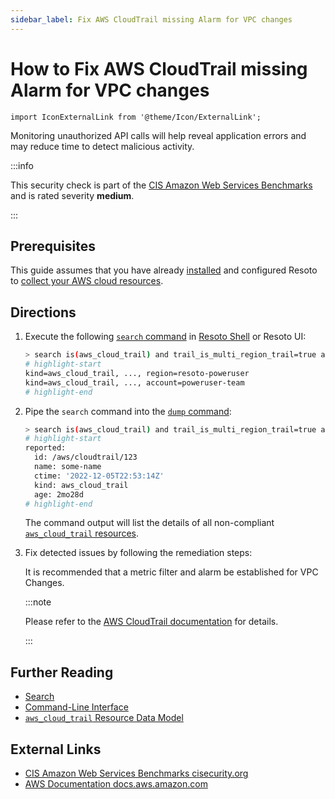 ```yaml
---
sidebar_label: Fix AWS CloudTrail missing Alarm for VPC changes
---
```


# How to Fix AWS CloudTrail missing Alarm for VPC changes

```mdx-code-block
import IconExternalLink from '@theme/Icon/ExternalLink';
```

Monitoring unauthorized API calls will help reveal application errors and may reduce time to detect malicious activity.

:::info

This security check is part of the [CIS Amazon Web Services Benchmarks](https://cisecurity.org/benchmark/amazon_web_services) and is rated severity **medium**.

:::

## Prerequisites

This guide assumes that you have already [installed](../../getting-started/install-resoto/index.md) and configured Resoto to [collect your AWS cloud resources](../../getting-started/configure-resoto/aws.md).

## Directions

1. Execute the following [`search` command](../../reference/cli/search-commands/search.md) in [Resoto Shell](../../reference/components/shell.md) or Resoto UI:

   ```bash
   > search is(aws_cloud_trail) and trail_is_multi_region_trail=true and trail_status.is_logging=true with(empty, --> is(aws_cloudwatch_log_group) with(any, --> is(aws_cloudwatch_metric_filter) and filter_pattern~"\s*\$\.eventName\s*=\s*CreateVpc.+\$\.eventName\s*=\s*DeleteVpc.+\$\.eventName\s*=\s*ModifyVpcAttribute.+\$\.eventName\s*=\s*AcceptVpcPeeringConnection.+\$\.eventName\s*=\s*CreateVpcPeeringConnection.+\$\.eventName\s*=\s*DeleteVpcPeeringConnection.+\$\.eventName\s*=\s*RejectVpcPeeringConnection.+\$\.eventName\s*=\s*AttachClassicLinkVpc.+\$\.eventName\s*=\s*DetachClassicLinkVpc.+\$\.eventName\s*=\s*DisableVpcClassicLink.+\$\.eventName\s*=\s*EnableVpcClassicLink"))
   # highlight-start
   ​kind=aws_cloud_trail, ..., region=resoto-poweruser
   ​kind=aws_cloud_trail, ..., account=poweruser-team
   # highlight-end
   ```

2. Pipe the `search` command into the [`dump` command](../../reference/cli/format-commands/dump.md):

   ```bash
   > search is(aws_cloud_trail) and trail_is_multi_region_trail=true and trail_status.is_logging=true with(empty, --> is(aws_cloudwatch_log_group) with(any, --> is(aws_cloudwatch_metric_filter) and filter_pattern~"\s*\$\.eventName\s*=\s*CreateVpc.+\$\.eventName\s*=\s*DeleteVpc.+\$\.eventName\s*=\s*ModifyVpcAttribute.+\$\.eventName\s*=\s*AcceptVpcPeeringConnection.+\$\.eventName\s*=\s*CreateVpcPeeringConnection.+\$\.eventName\s*=\s*DeleteVpcPeeringConnection.+\$\.eventName\s*=\s*RejectVpcPeeringConnection.+\$\.eventName\s*=\s*AttachClassicLinkVpc.+\$\.eventName\s*=\s*DetachClassicLinkVpc.+\$\.eventName\s*=\s*DisableVpcClassicLink.+\$\.eventName\s*=\s*EnableVpcClassicLink")) | dump
   # highlight-start
   ​reported:
   ​  id: /aws/cloudtrail/123
   ​  name: some-name
   ​  ctime: '2022-12-05T22:53:14Z'
   ​  kind: aws_cloud_trail
   ​  age: 2mo28d
   # highlight-end
   ```

   The command output will list the details of all non-compliant [`aws_cloud_trail` resources](../../reference/data-models/aws/index.md#aws_cloud_trail).

3. Fix detected issues by following the remediation steps:

   It is recommended that a metric filter and alarm be established for VPC Changes.

   :::note

   Please refer to the [AWS CloudTrail documentation](https://docs.aws.amazon.com/awscloudtrail/latest/userguide/cloudwatch-alarms-for-cloudtrail.html) for details.

   :::

## Further Reading

- [Search](../../reference/search/index.md)
- [Command-Line Interface](../../reference/cli/index.md)
- [`aws_cloud_trail` Resource Data Model](../../reference/data-models/aws/index.md#aws_cloud_trail)

## External Links

- [CIS Amazon Web Services Benchmarks <span class="badge badge--secondary">cisecurity.org <IconExternalLink width="10" height="10" /></span>](https://cisecurity.org/benchmark/amazon_web_services)
- [AWS Documentation <span class="badge badge--secondary">docs.aws.amazon.com <IconExternalLink width="10" height="10" /></span>](https://docs.aws.amazon.com/awscloudtrail/latest/userguide/cloudwatch-alarms-for-cloudtrail.html)
